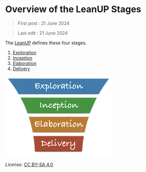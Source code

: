 # Overview of the LeanUP Stages

> First post : 21 June 2024

> Last edit : 21 June 2024

The [LeanUP](/Overview/leanup.md) defines these four stages.

1. [Exploration](/Stages/exploration.md)
2. [Inception](/Stages/inception.md)
3. [Elaboration](/Stages/elaboration.md)
4. [Delivery](/Stages/delivery.md)

[<img src="/images/leanupLogo s.png" alt="drawing" class="center" width="338"/>](/Overview/leanup.md)

*License*: [CC BY-SA 4.0](https://creativecommons.org/licenses/by-sa/4.0/deed.en)
